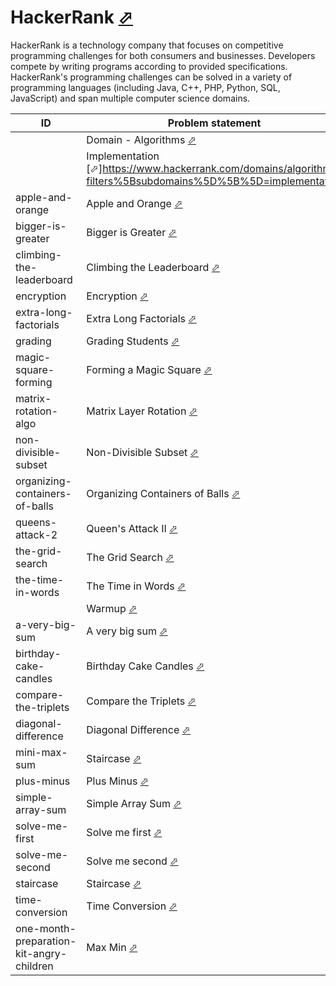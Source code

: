 # HackerRank [⬀](https://www.hackerrank.com/)


HackerRank is a technology company that focuses on competitive programming challenges for both consumers and businesses. Developers compete by writing programs according to provided specifications. HackerRank's programming challenges can be solved in a variety of programming languages (including Java, C++, PHP, Python, SQL, JavaScript) and span multiple computer science domains.

| ID                                       | Problem statement                                                                                            | Solution                                                                    |
|------------------------------------------|--------------------------------------------------------------------------------------------------------------|-----------------------------------------------------------------------------|
|                                          | Domain - Algorithms [⬀](https://www.hackerrank.com/domains/algorithms/warmup)                                | [algorithms](algorithms/)                                                   |
|                                          | Implementation [⬀]https://www.hackerrank.com/domains/algorithms?filters%5Bsubdomains%5D%5B%5D=implementation | [algorithms/implementation](algorithms/implementation/)                     |
| apple-and-orange                         | Apple and Orange [⬀](https://www.hackerrank.com/challenges/apple-and-orange)                                 | [main.ts](algorithms/implementation/apple-and-orange/main.ts)               |
| bigger-is-greater                        | Bigger is Greater [⬀](https://www.hackerrank.com/challenges/bigger-is-greater)                               | [main.ts](algorithms/implementation/bigger-is-greater/main.ts)              |
| climbing-the-leaderboard                 | Climbing the Leaderboard [⬀](https://www.hackerrank.com/challenges/climbing-the-leaderboard)                 | [main.ts](algorithms/implementation/climbing-the-leaderboard/main.ts)       |
| encryption                               | Encryption [⬀](https://www.hackerrank.com/challenges/encryption)                                             | [main.ts](algorithms/implementation/encryption/main.ts)                     |
| extra-long-factorials                    | Extra Long Factorials [⬀](https://www.hackerrank.com/challenges/extra-long-factorials)                       | [main.ts](algorithms/implementation/extra-long-factorials/main.ts)          |
| grading                                  | Grading Students [⬀](https://www.hackerrank.com/challenges/grading)                                          | [main.ts](algorithms/implementation/grading/main.ts)                        |
| magic-square-forming                     | Forming a Magic Square [⬀](https://www.hackerrank.com/challenges/magic-square-forming)                       | [main.cpp](algorithms/implementation/magic-square-forming/main.cpp)         |
| matrix-rotation-algo                     | Matrix Layer Rotation [⬀](https://www.hackerrank.com/challenges/matrix-rotation-algo)                        | [main.ts](algorithms/implementation/matrix-rotation-algo/main.ts)           |
| non-divisible-subset                     | Non-Divisible Subset [⬀](https://www.hackerrank.com/challenges/non-divisible-subset)                         | [main.ts](algorithms/implementation/non-divisible-subset/main.ts)           |
| organizing-containers-of-balls           | Organizing Containers of Balls [⬀](https://www.hackerrank.com/challenges/organizing-containers-of-balls)     | [main.ts](algorithms/implementation/organizing-containers-of-balls/main.ts) |
| queens-attack-2                          | Queen's Attack II [⬀](https://www.hackerrank.com/challenges/queens-attack-2)                                 | [main.ts](algorithms/implementation/queens-attack-2/main.ts)                |
| the-grid-search                          | The Grid Search [⬀](https://www.hackerrank.com/challenges/the-grid-search)                                   | [main.ts](algorithms/implementation/the-grid-search/main.ts)                |
| the-time-in-words                        | The Time in Words [⬀](https://www.hackerrank.com/challenges/the-time-in-words)                               | [main.ts](algorithms/implementation/the-time-in-words/main.ts)              |
|                                          | Warmup [⬀](https://www.hackerrank.com/domains/algorithms?filters%5Bsubdomains%5D%5B%5D=warmup)               | [algorithms/warmup](algorithms/warmup/)                                     |
| a-very-big-sum                           | A very big sum [⬀](https://www.hackerrank.com/challenges/a-very-big-sum)                                     | [main.py](algorithms/warmup/a-very-big-sum/main.py)                         |
| birthday-cake-candles                    | Birthday Cake Candles [⬀](https://www.hackerrank.com/challenges/birthday-cake-candles)                       | [main.ts](algorithms/warmup/birthday-cake-candles/main.ts)                  |
| compare-the-triplets                     | Compare the Triplets [⬀](https://www.hackerrank.com/challenges/compare-the-triplets)                         | [main.ts](algorithms/warmup/compare-the-triplets/main.ts)                   |
| diagonal-difference                      | Diagonal Difference [⬀](https://www.hackerrank.com/challenges/diagonal-difference)                           | [main.ts](algorithms/warmup/diagonal-difference/main.ts)                    |
| mini-max-sum                             | Staircase [⬀](https://www.hackerrank.com/challenges/staircase)                                               | [main.ts](algorithms/warmup/mini-max-sum/main.ts)                           |
| plus-minus                               | Plus Minus [⬀](https://www.hackerrank.com/challenges/plus-minus)                                             | [main.cpp](algorithms/warmup/plus-minus/main.cpp)                           |
| simple-array-sum                         | Simple Array Sum [⬀](https://www.hackerrank.com/challenges/simple-array-sum)                                 | [main.ts](algorithms/warmup/simple-array-sum/main.ts)                       |
| solve-me-first                           | Solve me first [⬀](https://www.hackerrank.com/challenges/solve-me-first)                                     | [main.cpp](algorithms/warmup/solve-me-first/main.cpp)                       |
| solve-me-second                          | Solve me second [⬀](https://www.hackerrank.com/challenges/solve-me-second)                                   | [main.sh](algorithms/warmup/solve-me-second/main.sh)                        |
| staircase                                | Staircase [⬀](https://www.hackerrank.com/challenges/staircase)                                               | [main.ts](algorithms/warmup/staircase/main.ts)                              |
| time-conversion                          | Time Conversion [⬀](https://www.hackerrank.com/challenges/time-conversion)                                   | [main.ts](algorithms/warmup/time-conversion/main.ts)                        |
| one-month-preparation-kit-angry-children | Max Min [⬀](https://www.hackerrank.com/challenges/one-month-preparation-kit-angry-children/problem)          | [main.js](one-month-preparation-kit-angry-children/main.js)                 |

